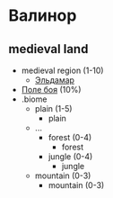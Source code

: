 # Валинор
## medieval land

*   medieval region (1-10)
    *   [Эльдамар](eldamar/index.md)
*   [Поле боя](battlefield.md) (10%)
*   .biome
    *   plain (1-5)
        *   plain
    *   ...
        *   forest (0-4)
            *   forest
        *   jungle (0-4)
            *   jungle
    *   mountain (0-3)
        *   mountain (0-3)
